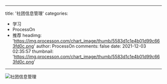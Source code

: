 
---
title: '社团信息管理'
categories: 
 - 学习
 - ProcessOn
 - 推荐
headimg: 'https://img.processon.com/chart_image/thumb/5583d1c1e4b01d99c663fd0c.png'
author: ProcessOn
comments: false
date: 2021-12-03 02:35:57
thumbnail: 'https://img.processon.com/chart_image/thumb/5583d1c1e4b01d99c663fd0c.png'
---

<div>   
<img class="thumb" alt="社团信息管理" src="https://img.processon.com/chart_image/thumb/5583d1c1e4b01d99c663fd0c.png" referrerpolicy="no-referrer">
<p></p>  
</div>
            
